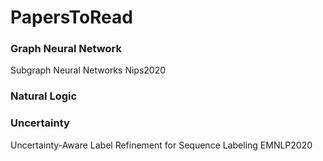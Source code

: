 # PapersToRead

### Graph Neural Network
Subgraph Neural Networks Nips2020

### Natural Logic

### Uncertainty

Uncertainty-Aware Label Refinement for Sequence Labeling EMNLP2020
